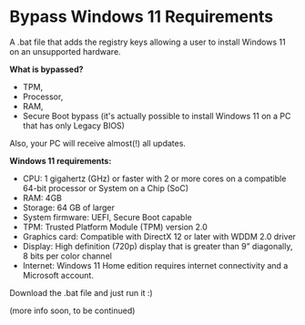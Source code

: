 # Bypass Windows 11 Requirements
A .bat file that adds the registry keys allowing a user to install Windows 11 on an unsupported hardware.

**What is bypassed?**
- TPM,
- Processor,
- RAM,
- Secure Boot bypass (it's actually possible to install Windows 11 on a PC that has only Legacy BIOS)

Also, your PC will receive almost(!) all updates.


**Windows 11 requirements:**
- CPU: 1 gigahertz (GHz) or faster with 2 or more cores on a compatible 64-bit processor or System on a Chip (SoC)
- RAM: 4GB
- Storage: 64 GB of larger
- System firmware: UEFI, Secure Boot capable
- TPM: Trusted Platform Module (TPM) version 2.0
- Graphics card: Compatible with DirectX 12 or later with WDDM 2.0 driver
- Display: High definition (720p) display that is greater than 9” diagonally, 8 bits per color channel
- Internet: Windows 11 Home edition requires internet connectivity and a Microsoft account.

Download the .bat file and just run it :) 

(more info soon, to be continued)
